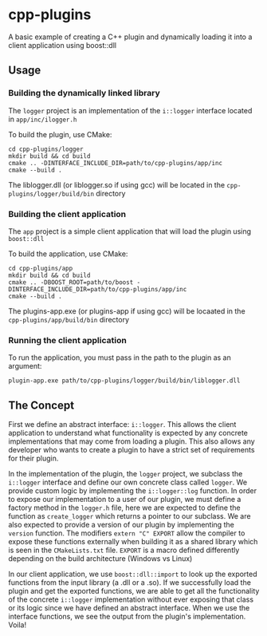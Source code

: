 # cpp-plugins
A basic example of creating a C++ plugin and dynamically loading it into a client application using boost::dll

## Usage

### Building the dynamically linked library

The `logger` project is an implementation of the `i::logger` interface located in `app/inc/ilogger.h`

To build the plugin, use CMake:

    cd cpp-plugins/logger
    mkdir build && cd build
    cmake .. -DINTERFACE_INCLUDE_DIR=path/to/cpp-plugins/app/inc
    cmake --build .

The liblogger.dll (or liblogger.so if using gcc) will be located in the `cpp-plugins/logger/build/bin` directory

### Building the client application

The `app` project is a simple client application that will load the plugin using `boost::dll`

To build the application, use CMake:

    cd cpp-plugins/app
    mkdir build && cd build
    cmake .. -DBOOST_ROOT=path/to/boost -DINTERFACE_INCLUDE_DIR=path/to/cpp-plugins/app/inc
    cmake --build .

The plugins-app.exe (or plugins-app if using gcc) will be locaated in the `cpp-plugins/app/build/bin` directory

### Running the client application

To run the application, you must pass in the path to the plugin as an argument:

    plugin-app.exe path/to/cpp-plugins/logger/build/bin/liblogger.dll
    
## The Concept

First we define an abstract interface: `i::logger`. This allows the client application to understand what functionality is expected by any concrete implementations that may come from loading a plugin. This also allows any developer who wants to create a plugin to have a strict set of requirements for their plugin.

In the implementation of the plugin, the `logger` project, we subclass the `i::logger` interface and define our own concrete class called `logger`. We provide custom logic by implementing the `i::logger::log` function. In order to expose our implementation to a user of our plugin, we must define a factory method in the `logger.h` file, here we are expected to define the function as `create_logger` which returns a pointer to our subclass. We are also expected to provide a version of our plugin by implementing the `version` function. The modifiers `extern "C" EXPORT` allow the compiler to expose these functions externally when building it as a shared library which is seen in the `CMakeLists.txt` file. `EXPORT` is a macro defined differently depending on the build architecture (Windows vs Linux)

In our client application, we use `boost::dll::import` to look up the exported functions from the input library (a .dll or a .so). If we successfully load the plugin and get the exported functions, we are able to get all the functionality of the concrete `i::logger` implementation without ever exposing that class or its logic since we have defined an abstract interface. When we use the interface functions, we see the output from the plugin's implementation. Voila!
